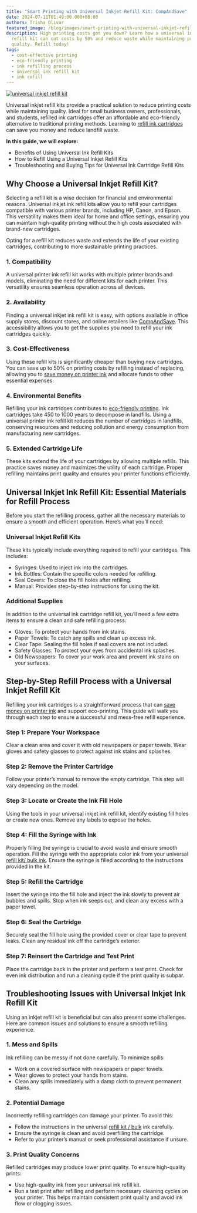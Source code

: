 ```yaml
---
title: "Smart Printing with Universal Inkjet Refill Kit: CompAndSave"
date: 2024-07-11T01:49:00.000+08:00
authors: Trisha Olivar
featured_image: /blog/images/smart-printing-with-universal-inkjet-refill-kit.png
description: High printing costs got you down? Learn how a universal inkjet
  refill kit can cut costs by 50% and reduce waste while maintaining print
  quality. Refill today!
tags:
  - cost-effective printing
  - eco-friendly printing
  - ink refilling process
  - universal ink refill kit
  - ink refill
---
```



[![universal inkjet refill kit](/blog/images/smart-printing-with-universal-inkjet-refill-kit.png "Universal Inkjet Refill Kit")](/blog/images/smart-printing-with-universal-inkjet-refill-kit.png)

Universal inkjet refill kits provide a practical solution to reduce printing costs while maintaining quality. Ideal for small business owners, professionals, and students, refilled ink cartridges offer an affordable and eco-friendly alternative to traditional printing methods. Learning to [refill ink cartridges](https://www.compandsave.com/how-to-refill-ink-cartridges-guide) can save you money and reduce landfill waste. 

**In this guide, we will explore:**

* Benefits of Using Universal Ink Refill Kits
* How to Refill Using a Universal Inkjet Refill Kits
* Troubleshooting and Buying Tips for Universal Ink Cartridge Refill Kits

## Why Choose a Universal Inkjet Refill Kit?

Selecting a refill kit is a wise decision for financial and environmental reasons. Universal inkjet ink refill kits allow you to refill your cartridges compatible with various printer brands, including HP, Canon, and Epson. This versatility makes them ideal for home and office settings, ensuring you can maintain high-quality printing without the high costs associated with brand-new cartridges.

Opting for a refill kit reduces waste and extends the life of your existing cartridges, contributing to more sustainable printing practices.

### 1. Compatibility

A universal printer ink refill kit works with multiple printer brands and models, eliminating the need for different kits for each printer. This versatility ensures seamless operation across all devices.

### 2. Availability

Finding a universal inkjet ink refill kit is easy, with options available in office supply stores, discount stores, and online retailers like [CompAndSave](https://www.compandsave.com/ink-refill-bulk-ink). This accessibility allows you to get the supplies you need to refill your ink cartridges quickly.

### 3. Cost-Effectiveness

Using these refill kits is significantly cheaper than buying new cartridges. You can save up to 50% on printing costs by refilling instead of replacing, allowing you to [save money on printer ink](https://www.compandsave.com/blog/posts/how-to-save-money-on-printer-ink-simple-tips-for-home-and-office-printing.html) and allocate funds to other essential expenses.

### 4. Environmental Benefits

Refilling your ink cartridges contributes to [eco-friendly printing](https://www.compandsave.com/blog/posts/eco-friendly-printing-how-it-works-and-how-you-can-help.html). Ink cartridges take 450 to 1000 years to decompose in landfills. Using a universal printer ink refill kit reduces the number of cartridges in landfills, conserving resources and reducing pollution and energy consumption from manufacturing new cartridges.

### 5. Extended Cartridge Life

These kits extend the life of your cartridges by allowing multiple refills. This practice saves money and maximizes the utility of each cartridge. Proper refilling maintains print quality and ensures your printer functions efficiently.

## Universal Inkjet Ink Refill Kit: Essential Materials for Refill Process

Before you start the refilling process, gather all the necessary materials to ensure a smooth and efficient operation. Here’s what you’ll need:

### Universal Inkjet Refill Kits

These kits typically include everything required to refill your cartridges. This includes:

* Syringes: Used to inject ink into the cartridges.
* Ink Bottles: Contain the specific colors needed for refilling.
* Seal Covers: To close the fill holes after refilling.
* Manual: Provides step-by-step instructions for using the kit.

### Additional Supplies

In addition to the universal ink cartridge refill kit, you’ll need a few extra items to ensure a clean and safe refilling process:

* Gloves: To protect your hands from ink stains.
* Paper Towels: To catch any spills and clean up excess ink.
* Clear Tape: Sealing the fill holes if seal covers are not included.
* Safety Glasses: To protect your eyes from accidental ink splashes.
* Old Newspapers: To cover your work area and prevent ink stains on your surfaces.

## Step-by-Step Refill Process with a Universal Inkjet Refill Kit

Refilling your ink cartridges is a straightforward process that can [save money on printer ink](https://www.compandsave.com/blog/posts/how-to-save-money-on-printer-ink-simple-tips-for-home-and-office-printing.html) and support eco-printing. This guide will walk you through each step to ensure a successful and mess-free refill experience.

### Step 1: Prepare Your Workspace

Clear a clean area and cover it with old newspapers or paper towels. Wear gloves and safety glasses to protect against ink stains and splashes.

### Step 2: Remove the Printer Cartridge

Follow your printer’s manual to remove the empty cartridge. This step will vary depending on the model.

### Step 3: Locate or Create the Ink Fill Hole

Using the tools in your universal inkjet ink refill kit, identify existing fill holes or create new ones. Remove any labels to expose the holes.

### Step 4: Fill the Syringe with Ink

Properly filling the syringe is crucial to avoid waste and ensure smooth operation. Fill the syringe with the appropriate color ink from your universal [refill kit/ bulk ink](https://www.compandsave.com/ink-refill-bulk-ink). Ensure the syringe is filled according to the instructions provided in the kit.

### Step 5: Refill the Cartridge

Insert the syringe into the fill hole and inject the ink slowly to prevent air bubbles and spills. Stop when ink seeps out, and clean any excess with a paper towel.

### Step 6: Seal the Cartridge

Securely seal the fill hole using the provided cover or clear tape to prevent leaks. Clean any residual ink off the cartridge’s exterior.

### Step 7: Reinsert the Cartridge and Test Print

Place the cartridge back in the printer and perform a test print. Check for even ink distribution and run a cleaning cycle if the print quality is subpar.

## Troubleshooting Issues with Universal Inkjet Ink Refill Kit

Using an inkjet refill kit is beneficial but can also present some challenges. Here are common issues and solutions to ensure a smooth refilling experience.

### 1. Mess and Spills

Ink refilling can be messy if not done carefully. To minimize spills:

* Work on a covered surface with newspapers or paper towels.
* Wear gloves to protect your hands from stains.
* Clean any spills immediately with a damp cloth to prevent permanent stains.

### 2. Potential Damage

Incorrectly refilling cartridges can damage your printer. To avoid this:

* Follow the instructions in the universal [refill kit / bulk](https://www.compandsave.com/ink-refill-bulk-ink) ink carefully.
* Ensure the syringe is clean and avoid overfilling the cartridge.
* Refer to your printer’s manual or seek professional assistance if unsure.

### 3. Print Quality Concerns

Refilled cartridges may produce lower print quality. To ensure high-quality prints:

* Use high-quality ink from your universal ink refill kit.
* Run a test print after refilling and perform necessary cleaning cycles on your printer. This helps maintain consistent print quality and avoid ink flow or clogging issues.
